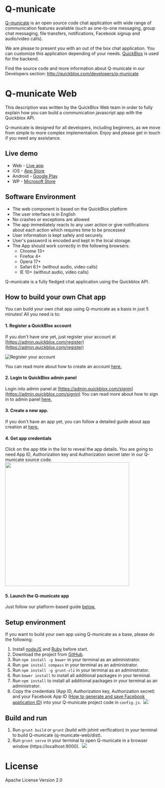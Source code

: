 # Q-municate

[Q-municate](https://q-municate.com)  is an open source code chat application with wide range of communication features available (such as one-to-one messaging, group chat messaging, file transfers, notifications, Facebook signup and audio/video calls).

We are please to present you with an out of the box chat application. You can customize this application depending of your needs.
[QuickBlox](https://quickblox.com) is used for the backend.

Find the source code and more information about Q-municate in our Developers section: http://quickblox.com/developers/q-municate

# Q-municate Web
This description was written by the QuickBlox Web team in order to fully explain how you can build a communication javascript app with the Quickblox API.

Q-municate is designed for all developers, including beginners, as we move from simple to more complex implementation.
Enjoy and please get in touch if you need any assistance.

## Live demo
* Web - [Live app](https://qm.quickblox.com/)
* iOS - [App Store](https://itunes.apple.com/us/app/q-municate/id909698517?mt=8)
* Android - [Google Play](https://play.google.com/store/apps/details?id=com.quickblox.q_municate)
* WP - [Microsoft Store](https://www.microsoft.com/en-us/store/apps/q-municate-messenger/9nblggh5jqnb)

## Software Environment
* The web component is based on the QuickBlox platform
* The user interface is in English
* No crashes or exceptions are allowed
* The app immediately reacts to any user action or give notifications about each action which requires time to be processed
* User information is kept safely and securely.
* User's password is encoded and kept in the local storage.
* The App should work correctly in the following browsers:
   - Chrome 13+
   - Firefox 4+
   - Opera 17+
   - Safari 6.1+ (without audio, video calls)  
   - IE 10+ (without audio, video calls)

Q-municate is a fully fledged chat application using the Quickblox API.

## How to build your own Chat app
You can build your own chat app using Q-municate as a basis in just 5 minutes! All you need is to:

#### 1. Register a QuickBlox account
If you don't have one yet, just register your account at [https://admin.quickblox.com/register](https://admin.quickblox.com/register)

![Register your account](http://quickblox.com/developers//images/7/70/Register_your_account.jpg)

You can read more about how to create an account [here.](https://quickblox.com/developers/5_Minute_Guide#Create_your_QuickBlox_account)

#### 2. Login to QuickBlox admin panel
Login into admin panel at [https://admin.quickblox.com/signin](https://admin.quickblox.com/signin)
You can read more about how to sign in to admin panel [here.](https://quickblox.com/developers/5_Minute_Guide#Sign_in_to_the_admin_panel)

#### 3. Create a new app.
If you don't have an app yet, you can follow a detailed guide about app creation at [here.](https://quickblox.com/developers/5_Minute_Guide#Create_an_app_in_the_admin_panel)

#### 4. Get app credentials
Click on the app title in the list to reveal the app details. You are going to need App ID, Authorization key and Authorization secret later in our Q-municate source code.
&nbsp;<img src="https://quickblox.com/developers//images/e/e3/Info_about_app.jpg" height="400" />&nbsp;

#### 5. Launch the Q-municate app
Just follow our platform-based guide [below.](https://quickblox.com/developers/Q-municate#Get_the_source)

## Setup environment
If you want to build your own app using Q-municate as a base, please do the following:

1. Install [nodeJS](https://nodejs.org/en/download/) and [Ruby](https://www.ruby-lang.org/en/downloads) before start.
2. Download the project from [GitHub](https://github.com/QuickBlox/q-municate-web/archive/master.zip).
3. Run <code>npm install -g bower</code> in your terminal as an administrator.
4. Run <code>gem install compass</code> in your terminal as an administrator.
5. Run <code>npm install -g grunt-cli</code> in your terminal as an administrator.
6. Run <code>bower install</code> to install all additional packages in your terminal.
7. Run <code>npm install</code> to install all additional packages in your terminal as an administrator.
8. Copy the credentials (App ID, Authorization key, Authorization secret) and your Facebook App ID ([How to generate and save Facebook application ID](https://quickblox.com/developers/How_to_generate_and_save_Facebook_application_ID)) into your Q-municate project code in ```config.js```.
&nbsp;<img src="http://quickblox.com/developers//images/9/95/Js_qm_project.png" />&nbsp;

## Build and run
1. Run <code>grunt build</code> or <code>grunt</code> (build with jshint verification) in your terminal to build Q-municate (q-municate-web/dist).
2. Run <code>grunt serve</code> in your terminal to open Q-municate in a browser window (https://localhost:9000).
&nbsp;<img src="http://quickblox.com/developers//images/7/7b/Gruntserve.jpg" />&nbsp;

# License
Apache License
Version 2.0
